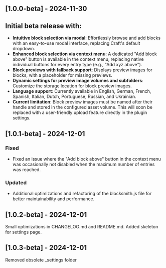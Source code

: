 ## [1.0.0-beta] - 2024-11-30

## Initial beta release with:

- **Intuitive block selection via modal**: Effortlessly browse and add blocks with an easy-to-use modal interface, replacing Craft's default dropdown.
- **Enhanced block selection via context menu**: A dedicated "Add block above" button is available in the context menu, replacing native individual buttons for every entry type (e.g., "Add xyz above").
- **Block previews with fallback support**: Displays preview images for blocks, with a placeholder for missing previews.
- **Dynamic settings for preview image volumes and subfolders**: Customize the storage location for block preview images.
- **Language support**: Currently available in English, German, French, Spanish, Italian, Dutch, Portuguese, Russian, and Ukrainian.
- **Current limitation**: Block preview images must be named after their handle and stored in the configured asset volume. This will soon be replaced with a user-friendly upload feature directly in the plugin settings.

## [1.0.1-beta] - 2024-12-01

### Fixed

- Fixed an issue where the "Add block above" button in the context menu was occasionally not disabled when the maximum number of entries was reached.

### Updated

- Additional optimizations and refactoring of the blocksmith.js file for better maintainability and performance.

## [1.0.2-beta] - 2024-12-01

Small optimizations in CHANGELOG.md and README.md. Added skeleton for settings page.

## [1.0.3-beta] - 2024-12-01

Removed obsolete _settings folder
